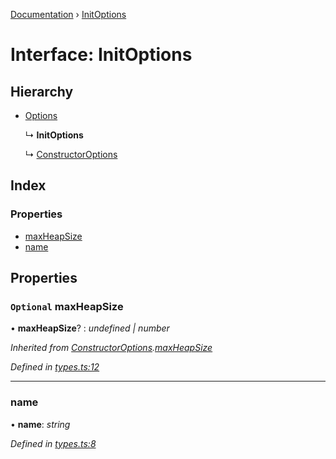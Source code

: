 [Documentation](../README.md) › [InitOptions](initoptions.md)

# Interface: InitOptions

## Hierarchy

* [Options](options.md)

  ↳ **InitOptions**

  ↳ [ConstructorOptions](constructoroptions.md)

## Index

### Properties

* [maxHeapSize](initoptions.md#optional-maxheapsize)
* [name](initoptions.md#name)

## Properties

### `Optional` maxHeapSize

• **maxHeapSize**? : *undefined | number*

*Inherited from [ConstructorOptions](constructoroptions.md).[maxHeapSize](constructoroptions.md#optional-maxheapsize)*

*Defined in [types.ts:12](https://github.com/badbatch/cachemap/blob/141407d/packages/indexed-db/src/types.ts#L12)*

___

###  name

• **name**: *string*

*Defined in [types.ts:8](https://github.com/badbatch/cachemap/blob/141407d/packages/indexed-db/src/types.ts#L8)*
